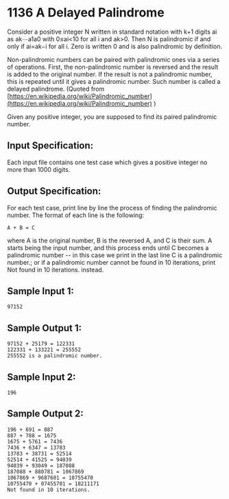# 1136 A Delayed Palindrome
Consider a positive integer N written in standard notation with k+1 digits ai as ak⋯a1a0 with 0≤ai<10 for all i and ak>0. Then N is palindromic if and only if ai=ak−i for all i. Zero is written 0 and is also palindromic by definition.

Non-palindromic numbers can be paired with palindromic ones via a series of operations. First, the non-palindromic number is reversed and the result is added to the original number. If the result is not a palindromic number, this is repeated until it gives a palindromic number. Such number is called a delayed palindrome. (Quoted from [https://en.wikipedia.org/wiki/Palindromic_number](https://en.wikipedia.org/wiki/Palindromic_number) )

Given any positive integer, you are supposed to find its paired palindromic number.

## Input Specification:
Each input file contains one test case which gives a positive integer no more than 1000 digits.

## Output Specification:
For each test case, print line by line the process of finding the palindromic number. The format of each line is the following:

    A + B = C

where A is the original number, B is the reversed A, and C is their sum. A starts being the input number, and this process ends until C becomes a palindromic number -- in this case we print in the last line C is a palindromic number.; or if a palindromic number cannot be found in 10 iterations, print Not found in 10 iterations. instead.

## Sample Input 1:
    97152

## Sample Output 1:
    97152 + 25179 = 122331
    122331 + 133221 = 255552
    255552 is a palindromic number.

## Sample Input 2:
    196

## Sample Output 2:
    196 + 691 = 887
    887 + 788 = 1675
    1675 + 5761 = 7436
    7436 + 6347 = 13783
    13783 + 38731 = 52514
    52514 + 41525 = 94039
    94039 + 93049 = 187088
    187088 + 880781 = 1067869
    1067869 + 9687601 = 10755470
    10755470 + 07455701 = 18211171
    Not found in 10 iterations.